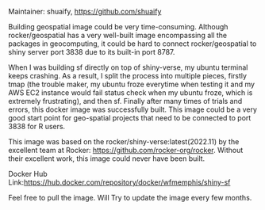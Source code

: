 Maintainer: shuaify, https://github.com/shuaify

Building geospatial image could be very time-consuming. Although rocker/geospatial has a very well-built image encompassing all the packages in geocomputing, it could be hard to connect rocker/geospatial to shiny server port 3838 due to its built-in port 8787.

When I was building sf directly on top of shiny-verse, my ubuntu terminal keeps crashing. As a result, I split the process into multiple pieces, firstly tmap (the trouble maker, my ubuntu froze everytime when testing it and my AWS EC2 instance would fail status check when my ubuntu froze, which is extremely frustrating), and then sf. Finally after many times of trials and errors, this docker image was successfully built. This image could be a very good start point for geo-spatial projects that need to be connected to port 3838 for R users.

This image was based on the rocker/shiny-verse:latest(2022.11) by the excellent team at Rocker: https://github.com/rocker-org/rocker. Without their excellent work, this image could never have been built.

Docker Hub Link:https://hub.docker.com/repository/docker/wfmemphis/shiny-sf

Feel free to pull the image. Will Try to update the image every few months. 
